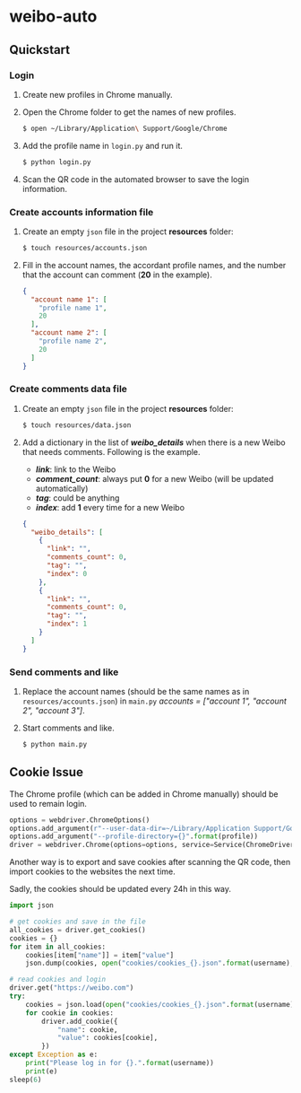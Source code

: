 # weibo-auto

## Quickstart

### Login

1. Create new profiles in Chrome manually.

2. Open the Chrome folder to get the names of new profiles.
   ```zsh
   $ open ~/Library/Application\ Support/Google/Chrome
   ```

3. Add the profile name in `login.py` and run it.
   ```zsh
   $ python login.py
   ```

4. Scan the QR code in the automated browser to save the login information.

### Create accounts information file

1. Create an empty `json` file in the project **resources** folder:
   ```zsh
   $ touch resources/accounts.json
   ```

2. Fill in the account names, the accordant profile names,
   and the number that the account can comment (**20** in the example).
   ```json
   {
     "account name 1": [
       "profile name 1",
       20
     ],
     "account name 2": [
       "profile name 2",
       20
     ]
   }
   ```

### Create comments data file

1. Create an empty `json` file in the project **resources** folder:
   ```zsh
   $ touch resources/data.json
   ```

2. Add a dictionary in the list of ***weibo_details*** when there is a new Weibo that needs comments.
   Following is the example.
    - ***link***: link to the Weibo
    - ***comment_count***: always put **0** for a new Weibo (will be updated automatically)
    - ***tag***: could be anything
    - ***index***: add **1** every time for a new Weibo

   ```json
   {
     "weibo_details": [
       {
         "link": "",
         "comments_count": 0,
         "tag": "",
         "index": 0
       },
       {
         "link": "",
         "comments_count": 0,
         "tag": "",
         "index": 1
       }
     ]
   }
   ```

### Send comments and like

1. Replace the account names (should be the same names as in `resources/accounts.json`)
   in `main.py` *accounts = ["account 1", "account 2", "account 3"]*.

2. Start comments and like.
   ```zsh
   $ python main.py
   ```

## Cookie Issue

The Chrome profile (which can be added in Chrome manually) should be used to remain login.

```python
options = webdriver.ChromeOptions()
options.add_argument(r"--user-data-dir=~/Library/Application Support/Google/Chrome")
options.add_argument("--profile-directory={}".format(profile))
driver = webdriver.Chrome(options=options, service=Service(ChromeDriverManager().install()))
```

Another way is to export and save cookies after scanning the QR code, then import cookies to the websites the next time.

Sadly, the cookies should be updated every 24h in this way.

```python
import json

# get cookies and save in the file
all_cookies = driver.get_cookies()
cookies = {}
for item in all_cookies:
    cookies[item["name"]] = item["value"]
    json.dump(cookies, open("cookies/cookies_{}.json".format(username), "w"))

# read cookies and login
driver.get("https://weibo.com")
try:
    cookies = json.load(open("cookies/cookies_{}.json".format(username), "r"))
    for cookie in cookies:
        driver.add_cookie({
            "name": cookie,
            "value": cookies[cookie],
        })
except Exception as e:
    print("Please log in for {}.".format(username))
    print(e)
sleep(6)
```